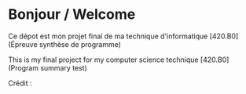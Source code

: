 # Bonjour / Welcome

Ce dépot est mon projet final de ma technique d'informatique [420.B0] (Épreuve synthèse de programme)

This is my final project for my computer science technique [420.B0] (Program summary test)

Crédit :

